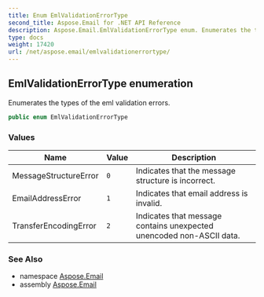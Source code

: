 ```yaml
---
title: Enum EmlValidationErrorType
second_title: Aspose.Email for .NET API Reference
description: Aspose.Email.EmlValidationErrorType enum. Enumerates the types of the eml validation errors
type: docs
weight: 17420
url: /net/aspose.email/emlvalidationerrortype/
---
```

## EmlValidationErrorType enumeration

Enumerates the types of the eml validation errors.

```csharp
public enum EmlValidationErrorType
```

### Values

| Name | Value | Description |
| --- | --- | --- |
| MessageStructureError | `0` | Indicates that the message structure is incorrect. |
| EmailAddressError | `1` | Indicates that email address is invalid. |
| TransferEncodingError | `2` | Indicates that message contains unexpected unencoded non-ASCII data. |

### See Also

* namespace [Aspose.Email](../../aspose.email/)
* assembly [Aspose.Email](../../)


